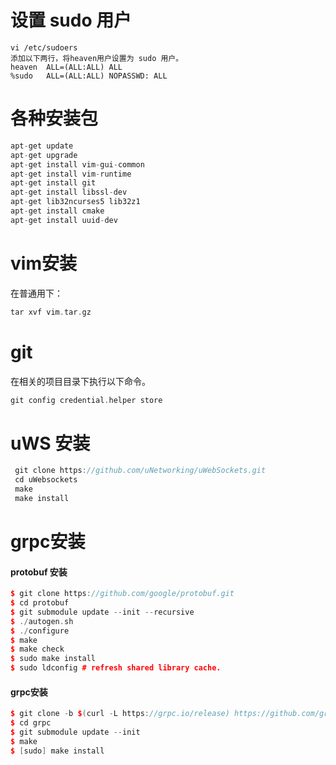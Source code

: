 # 设置 sudo 用户
```
vi /etc/sudoers
添加以下两行，将heaven用户设置为 sudo 用户。
heaven  ALL=(ALL:ALL) ALL
%sudo   ALL=(ALL:ALL) NOPASSWD: ALL
```


# 各种安装包
```c++
apt-get update
apt-get upgrade
apt-get install vim-gui-common  
apt-get install vim-runtime  
apt-get install git
apt-get install libssl-dev
apt-get lib32ncurses5 lib32z1
apt-get install cmake
apt-get install uuid-dev


```
# vim安装
在普通用下：
```c++
tar xvf vim.tar.gz
```
# git 
在相关的项目目录下执行以下命令。
```c++
git config credential.helper store
```

# uWS 安装
```c++
 git clone https://github.com/uNetworking/uWebSockets.git
 cd uWebsockets
 make
 make install
 ```
 
 # grpc安装
 #### protobuf 安装
 ```c++
$ git clone https://github.com/google/protobuf.git
$ cd protobuf
$ git submodule update --init --recursive
$ ./autogen.sh
$ ./configure
$ make
$ make check
$ sudo make install
$ sudo ldconfig # refresh shared library cache.
 ```
 #### grpc安装
 ```c++
 $ git clone -b $(curl -L https://grpc.io/release) https://github.com/grpc/grpc
 $ cd grpc
 $ git submodule update --init
 $ make
 $ [sudo] make install
 ```
 

